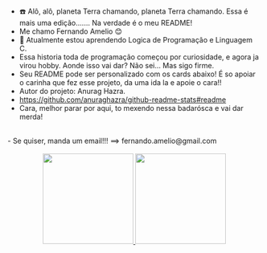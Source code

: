 - ☎️ Alô, alô, planeta Terra chamando, planeta Terra chamando. Essa é mais uma edição....... Na verdade é o meu README!
- Me chamo Fernando Amelio 😊
- 🌱 Atualmente estou aprendendo Logica de Programação e Linguagem C.
-  Essa historia toda de programação começou por curiosidade, e agora ja virou hobby. Aonde isso vai dar? Não sei... Mas sigo firme.
-  Seu README pode ser personalizado com os cards abaixo! É so apoiar o carinha que fez esse projeto, da uma ida la e apoie o cara!!
-  Autor do projeto: Anurag Hazra.
-  https://github.com/anuraghazra/github-readme-stats#readme
- Cara, melhor parar por aqui, to mexendo nessa badarósca e vai dar merda!
</br>
- Se quiser, manda um email!!! ==> fernando.amelio@gmail.com 
</br>
</br>
<div align="center">
  <a href="https://github.com/amelio-fernando">
  <img height="180em" src="https://github-readme-stats.vercel.app/api?username=amelio-fernando&show_icons=true&theme=radical&include_all_commits=true&count_private=true"/>
  <img height="180em" src="https://github-readme-stats.vercel.app/api/top-langs/?username=amelio-fernando&layout=compact&langs_count=7&theme=radical"/>
</div>
